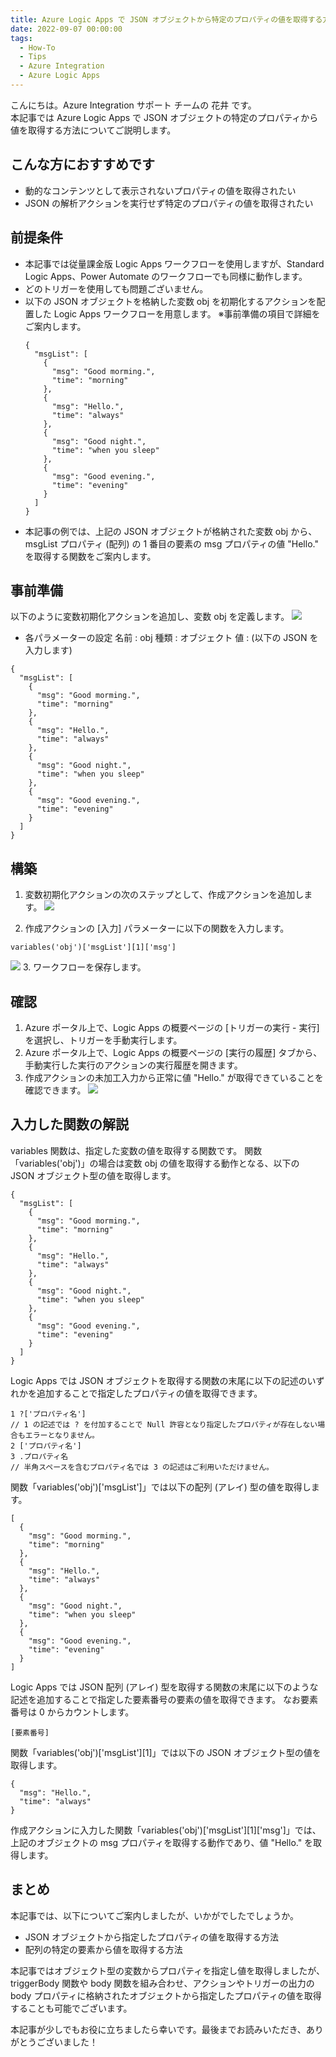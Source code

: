 ```yaml
---
title: Azure Logic Apps で JSON オブジェクトから特定のプロパティの値を取得する方法
date: 2022-09-07 00:00:00
tags:
  - How-To
  - Tips
  - Azure Integration
  - Azure Logic Apps 
---
```


こんにちは。Azure Integration サポート チームの 花井 です。  
本記事では Azure Logic Apps で JSON オブジェクトの特定のプロパティから値を取得する方法についてご説明します。

## こんな方におすすめです
- 動的なコンテンツとして表示されないプロパティの値を取得されたい
- JSON の解析アクションを実行せず特定のプロパティの値を取得されたい

## 前提条件
- 本記事では従量課金版 Logic Apps ワークフローを使用しますが、Standard Logic Apps、Power Automate のワークフローでも同様に動作します。
- どのトリガーを使用しても問題ございません。
- 以下の JSON オブジェクトを格納した変数 obj を初期化するアクションを配置した Logic Apps ワークフローを用意します。
  ※事前準備の項目で詳細をご案内します。
  ```
  {
    "msgList": [
      {
        "msg": "Good morming.",
        "time": "morning"
      },
      {
        "msg": "Hello.",
        "time": "always"
      },
      {
        "msg": "Good night.",
        "time": "when you sleep"
      },
      {
        "msg": "Good evening.",
        "time": "evening"
      }
    ]
  }
  ```
- 本記事の例では、上記の JSON オブジェクトが格納された変数 obj から、msgList プロパティ (配列) の 1 番目の要素の msg プロパティの値 "Hello." を取得する関数をご案内します。
  
## 事前準備
以下のように変数初期化アクションを追加し、変数 obj を定義します。
![](./how-to-treat-json-in-logicApps/image01.png)

- 各パラメーターの設定
名前 : obj
種類 : オブジェクト
値 : (以下の JSON を入力します)
```
{
  "msgList": [
    {
      "msg": "Good morming.",
      "time": "morning"
    },
    {
      "msg": "Hello.",
      "time": "always"
    },
    {
      "msg": "Good night.",
      "time": "when you sleep"
    },
    {
      "msg": "Good evening.",
      "time": "evening"
    }
  ]
}
```

## 構築
1. 変数初期化アクションの次のステップとして、作成アクションを追加します。
![](./how-to-treat-json-in-logicApps/image02.png)

2. 作成アクションの [入力] パラメーターに以下の関数を入力します。
```
variables('obj')['msgList'][1]['msg']
```
![](./how-to-treat-json-in-logicApps/image03.png)
3. ワークフローを保存します。

## 確認
1. Azure ポータル上で、Logic Apps の概要ページの [トリガーの実行 - 実行] を選択し、トリガーを手動実行します。
2. Azure ポータル上で、Logic Apps の概要ページの [実行の履歴] タブから、手動実行した実行のアクションの実行履歴を開きます。
3. 作成アクションの未加工入力から正常に値 "Hello." が取得できていることを確認できます。
![](./how-to-treat-json-in-logicApps/image04.png)

## 入力した関数の解説
variables 関数は、指定した変数の値を取得する関数です。
関数「variables('obj')」の場合は変数 obj の値を取得する動作となる、以下の JSON オブジェクト型の値を取得します。
```
{
  "msgList": [
    {
      "msg": "Good morming.",
      "time": "morning"
    },
    {
      "msg": "Hello.",
      "time": "always"
    },
    {
      "msg": "Good night.",
      "time": "when you sleep"
    },
    {
      "msg": "Good evening.",
      "time": "evening"
    }
  ]
}
```

Logic Apps では JSON オブジェクトを取得する関数の末尾に以下の記述のいずれかを追加することで指定したプロパティの値を取得できます。
```
1 ?['プロパティ名'] 
// 1 の記述では ? を付加することで Null 許容となり指定したプロパティが存在しない場合もエラーとなりません。
2 ['プロパティ名']
3 .プロパティ名
// 半角スペースを含むプロパティ名では 3 の記述はご利用いただけません。
```


関数「variables('obj')['msgList']」では以下の配列 (アレイ) 型の値を取得します。
```
[
  {
    "msg": "Good morming.",
    "time": "morning"
  },
  {
    "msg": "Hello.",
    "time": "always"
  },
  {
    "msg": "Good night.",
    "time": "when you sleep"
  },
  {
    "msg": "Good evening.",
    "time": "evening"
  }
]
```

Logic Apps では JSON 配列 (アレイ) 型を取得する関数の末尾に以下のような記述を追加することで指定した要素番号の要素の値を取得できます。
なお要素番号は 0 からカウントします。
```
[要素番号]
```

関数「variables('obj')['msgList'][1]」では以下の JSON オブジェクト型の値を取得します。
```
{
  "msg": "Hello.",
  "time": "always"
}
```

作成アクションに入力した関数「variables('obj')['msgList'][1]['msg']」では、上記のオブジェクトの msg プロパティを取得する動作であり、値 "Hello." を取得します。

## まとめ
本記事では、以下についてご案内しましたが、いかがでしたでしょうか。
- JSON オブジェクトから指定したプロパティの値を取得する方法
- 配列の特定の要素から値を取得する方法

本記事ではオブジェクト型の変数からプロパティを指定し値を取得しましたが、triggerBody 関数や body 関数を組み合わせ、アクションやトリガーの出力の body プロパティに格納されたオブジェクトから指定したプロパティの値を取得することも可能でございます。

本記事が少しでもお役に立ちましたら幸いです。最後までお読みいただき、ありがとうございました！